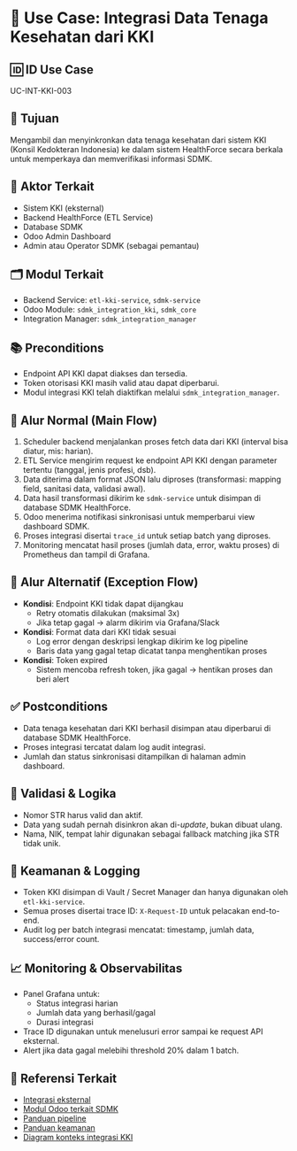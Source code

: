 # 🧩 Use Case: Integrasi Data Tenaga Kesehatan dari KKI

## 🆔 ID Use Case
UC-INT-KKI-003

## 🎯 Tujuan
Mengambil dan menyinkronkan data tenaga kesehatan dari sistem KKI (Konsil Kedokteran Indonesia) ke dalam sistem HealthForce secara berkala untuk memperkaya dan memverifikasi informasi SDMK.

## 👥 Aktor Terkait
- Sistem KKI (eksternal)
- Backend HealthForce (ETL Service)
- Database SDMK
- Odoo Admin Dashboard
- Admin atau Operator SDMK (sebagai pemantau)

## 🗂️ Modul Terkait
- Backend Service: `etl-kki-service`, `sdmk-service`
- Odoo Module: `sdmk_integration_kki`, `sdmk_core`
- Integration Manager: `sdmk_integration_manager`

## 📚 Preconditions
- Endpoint API KKI dapat diakses dan tersedia.
- Token otorisasi KKI masih valid atau dapat diperbarui.
- Modul integrasi KKI telah diaktifkan melalui `sdmk_integration_manager`.

## 🔁 Alur Normal (Main Flow)
1. Scheduler backend menjalankan proses fetch data dari KKI (interval bisa diatur, mis: harian).
2. ETL Service mengirim request ke endpoint API KKI dengan parameter tertentu (tanggal, jenis profesi, dsb).
3. Data diterima dalam format JSON lalu diproses (transformasi: mapping field, sanitasi data, validasi awal).
4. Data hasil transformasi dikirim ke `sdmk-service` untuk disimpan di database SDMK HealthForce.
5. Odoo menerima notifikasi sinkronisasi untuk memperbarui view dashboard SDMK.
6. Proses integrasi disertai `trace_id` untuk setiap batch yang diproses.
7. Monitoring mencatat hasil proses (jumlah data, error, waktu proses) di Prometheus dan tampil di Grafana.

## 🔄 Alur Alternatif (Exception Flow)
- **Kondisi**: Endpoint KKI tidak dapat dijangkau
  - Retry otomatis dilakukan (maksimal 3x)
  - Jika tetap gagal → alarm dikirim via Grafana/Slack
- **Kondisi**: Format data dari KKI tidak sesuai
  - Log error dengan deskripsi lengkap dikirim ke log pipeline
  - Baris data yang gagal tetap dicatat tanpa menghentikan proses
- **Kondisi**: Token expired
  - Sistem mencoba refresh token, jika gagal → hentikan proses dan beri alert

## ✅ Postconditions
- Data tenaga kesehatan dari KKI berhasil disimpan atau diperbarui di database SDMK HealthForce.
- Proses integrasi tercatat dalam log audit integrasi.
- Jumlah dan status sinkronisasi ditampilkan di halaman admin dashboard.

## 🧪 Validasi & Logika
- Nomor STR harus valid dan aktif.
- Data yang sudah pernah disinkron akan di-*update*, bukan dibuat ulang.
- Nama, NIK, tempat lahir digunakan sebagai fallback matching jika STR tidak unik.

## 🔐 Keamanan & Logging
- Token KKI disimpan di Vault / Secret Manager dan hanya digunakan oleh `etl-kki-service`.
- Semua proses disertai trace ID: `X-Request-ID` untuk pelacakan end-to-end.
- Audit log per batch integrasi mencatat: timestamp, jumlah data, success/error count.

## 📈 Monitoring & Observabilitas
- Panel Grafana untuk:
  - Status integrasi harian
  - Jumlah data yang berhasil/gagal
  - Durasi integrasi
- Trace ID digunakan untuk menelusuri error sampai ke request API eksternal.
- Alert jika data gagal melebihi threshold 20% dalam 1 batch.

## 🧩 Referensi Terkait
- [Integrasi eksternal](../integration.md)
- [Modul Odoo terkait SDMK](../odoo.md)
- [Panduan pipeline](../data_pipeline.md)
- [Panduan keamanan](../security.md)
- [Diagram konteks integrasi KKI](../diagrams/architecture/c4/context-diagram.puml)

